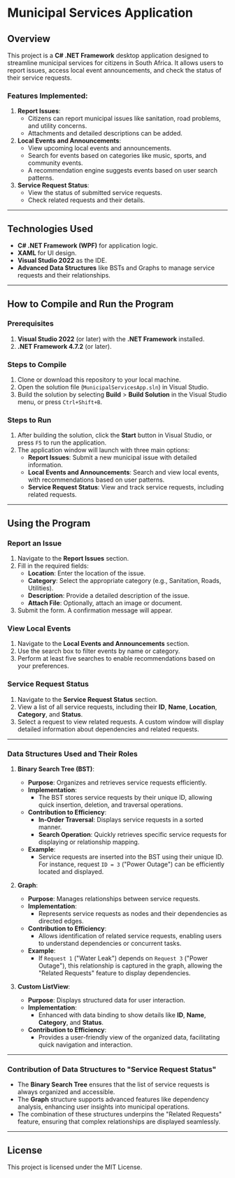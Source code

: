 # Municipal Services Application

## Overview
This project is a **C# .NET Framework** desktop application designed to streamline municipal services for citizens in South Africa. It allows users to report issues, access local event announcements, and check the status of their service requests. 

### Features Implemented:
1. **Report Issues**: 
   - Citizens can report municipal issues like sanitation, road problems, and utility concerns.
   - Attachments and detailed descriptions can be added.
2. **Local Events and Announcements**: 
   - View upcoming local events and announcements.
   - Search for events based on categories like music, sports, and community events.
   - A recommendation engine suggests events based on user search patterns.
3. **Service Request Status**: 
   - View the status of submitted service requests.
   - Check related requests and their details.

---

## Technologies Used
- **C# .NET Framework (WPF)** for application logic.
- **XAML** for UI design.
- **Visual Studio 2022** as the IDE.
- **Advanced Data Structures** like BSTs and Graphs to manage service requests and their relationships.

---

## How to Compile and Run the Program

### Prerequisites
1. **Visual Studio 2022** (or later) with the **.NET Framework** installed.
2. **.NET Framework 4.7.2** (or later).

### Steps to Compile
1. Clone or download this repository to your local machine.
2. Open the solution file (`MunicipalServicesApp.sln`) in Visual Studio.
3. Build the solution by selecting **Build** > **Build Solution** in the Visual Studio menu, or press `Ctrl+Shift+B`.

### Steps to Run
1. After building the solution, click the **Start** button in Visual Studio, or press `F5` to run the application.
2. The application window will launch with three main options:
   - **Report Issues**: Submit a new municipal issue with detailed information.
   - **Local Events and Announcements**: Search and view local events, with recommendations based on user patterns.
   - **Service Request Status**: View and track service requests, including related requests.

---

## Using the Program

### Report an Issue
1. Navigate to the **Report Issues** section.
2. Fill in the required fields:
   - **Location**: Enter the location of the issue.
   - **Category**: Select the appropriate category (e.g., Sanitation, Roads, Utilities).
   - **Description**: Provide a detailed description of the issue.
   - **Attach File**: Optionally, attach an image or document.
3. Submit the form. A confirmation message will appear.

### View Local Events
1. Navigate to the **Local Events and Announcements** section.
2. Use the search box to filter events by name or category.
3. Perform at least five searches to enable recommendations based on your preferences.

### Service Request Status
1. Navigate to the **Service Request Status** section.
2. View a list of all service requests, including their **ID**, **Name**, **Location**, **Category**, and **Status**.
3. Select a request to view related requests. A custom window will display detailed information about dependencies and related requests.

---

### Data Structures Used and Their Roles
1. **Binary Search Tree (BST)**:
   - **Purpose**: Organizes and retrieves service requests efficiently.
   - **Implementation**: 
     - The BST stores service requests by their unique ID, allowing quick insertion, deletion, and traversal operations.
   - **Contribution to Efficiency**:
     - **In-Order Traversal**: Displays service requests in a sorted manner.
     - **Search Operation**: Quickly retrieves specific service requests for displaying or relationship mapping.
   - **Example**:
     - Service requests are inserted into the BST using their unique ID. For instance, request `ID = 3` ("Power Outage") can be efficiently located and displayed.

2. **Graph**:
   - **Purpose**: Manages relationships between service requests.
   - **Implementation**: 
     - Represents service requests as nodes and their dependencies as directed edges.
   - **Contribution to Efficiency**:
     - Allows identification of related service requests, enabling users to understand dependencies or concurrent tasks.
   - **Example**:
     - If `Request 1` ("Water Leak") depends on `Request 3` ("Power Outage"), this relationship is captured in the graph, allowing the "Related Requests" feature to display dependencies.

3. **Custom ListView**:
   - **Purpose**: Displays structured data for user interaction.
   - **Implementation**: 
     - Enhanced with data binding to show details like **ID**, **Name**, **Category**, and **Status**.
   - **Contribution to Efficiency**:
     - Provides a user-friendly view of the organized data, facilitating quick navigation and interaction.

---

### Contribution of Data Structures to "Service Request Status"
- The **Binary Search Tree** ensures that the list of service requests is always organized and accessible.
- The **Graph** structure supports advanced features like dependency analysis, enhancing user insights into municipal operations.
- The combination of these structures underpins the "Related Requests" feature, ensuring that complex relationships are displayed seamlessly.

---

## License
This project is licensed under the MIT License.
